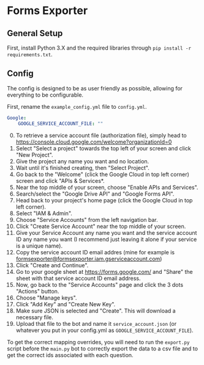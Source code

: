 # Forms Exporter

## General Setup
First, install Python 3.X and the required libraries through `pip install -r requirements.txt`.

## Config
The config is designed to be as user friendly as possible, allowing for everything to be configurable.

First, rename the `example_config.yml` file to `config.yml`.

```yml
Google:
    GOOGLE_SERVICE_ACCOUNT_FILE: ""
```
0. To retrieve a service account file (authorization file), simply head to https://console.cloud.google.com/welcome?organizationId=0
1. Select "Select a project" towards the top left of your screen and click "New Project".
2. Give the project any name you want and no location.
3. Wait until it's finished creating, then "Select Project".
4. Go back to the "Welcome" (click the Google Cloud in top left corner) screen and click "APIs & Services*.
5. Near the top middle of your screen, choose "Enable APIs and Services".
6. Search/select the "Google Drive API" and "Google Forms API".
7. Head back to your project's home page (click the Google Cloud in top left corner).
8. Select "IAM & Admin".
9. Choose "Service Accounts" from the left navigation bar.
10. Click "Create Service Account" near the top middle of your screen.
11. Give your Service Account any name you want and the service account ID any name you want (I recommend just leaving it alone if your service is a unique name).
12. Copy the service account ID email addres (mine for example is formsexporter@formsexporter.iam.gserviceaccount.com)
13. Click "Create and Continue".
14. Go to your google sheet at https://forms.google.com/ and "Share" the sheet with that service account ID email address.
15. Now, go back to the "Service Accounts" page and click the 3 dots "Actions" button.
16. Choose "Manage keys".
17. Click "Add Key" and "Create New Key".
18. Make sure JSON is selected and "Create". This will download a necessary file.
19. Upload that file to the bot and name it `service_account.json` (or whatever you put in your config.yml as `GOOGLE_SERVICE_ACCOUNT_FILE`).

To get the correct mapping overrides, you will need to run the `export.py` script before the `main.py` bot to correctly export the data to a csv file and to get the correct ids associated with each question.